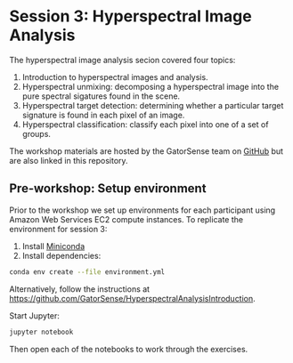 # Session 3: Hyperspectral Image Analysis

The hyperspectral image analysis secion covered four topics:

1. Introduction to hyperspectral images and analysis.
2. Hyperspectral unmixing: decomposing a hyperspectral image into the pure spectral sigatures found in the scene.
3. Hyperspectral target detection: determining whether a particular target signature is found in each pixel of an image.
4. Hyperspectral classification: classify each pixel into one of a set of groups.

The workshop materials are hosted by the GatorSense team on [GitHub](https://github.com/GatorSense/HyperspectralAnalysisIntroduction) but are also linked in this repository.

## Pre-workshop: Setup environment

Prior to the workshop we set up environments for each participant using Amazon Web Services EC2 compute instances. To replicate the environment for session 3:

1. Install [Miniconda](https://docs.conda.io/en/latest/miniconda.html)
2. Install dependencies:

```bash
conda env create --file environment.yml
```

Alternatively, follow the instructions at https://github.com/GatorSense/HyperspectralAnalysisIntroduction.

Start Jupyter:

```bash
jupyter notebook
```

Then open each of the notebooks to work through the exercises.
